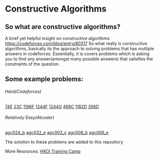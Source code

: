 # Constructive Algorithms
## So what are constructive algorithms?
A brief yet helpful insight on constructive algorithms https://codeforces.com/blog/entry/80317
So what really is constructive algorithms, basically its the approach to solving problems that has multiple answers in codeforces.  Essentially, it is covers problems which is asking you to find any answer(amongst many possible answers) that satisfies the constraints of the question.

## Some example problems:
###### Hard(Codeforces)
[74E](https://codeforces.com/problemset/problem/74/E)
[23C](https://codeforces.com/problemset/problem/23/C)
[1196F](https://codeforces.com/problemset/problem/1196/F)
[1244F](https://codeforces.com/problemset/problem/1244/F)
[1244G](https://codeforces.com/problemset/problem/1244/G)
[468C](https://codeforces.com/problemset/problem/468/C)
[1182D](https://codeforces.com/problemset/problem/1182/D)
[356D](https://codeforces.com/problemset/problem/356/D)
    
###### Relatively Easy(Atcoder)
[agc024_b](https://atcoder.jp/contests/agc024/tasks/agc024_b)
[agc032_e](https://atcoder.jp/contests/agc032/tasks/agc032_e)
[agc003_c](https://atcoder.jp/contests/agc003/tasks/agc003_c)
[agc006_b](https://atcoder.jp/contests/agc006/tasks/agc006_b)
[agc006_e](https://atcoder.jp/contests/agc006/tasks/agc006_e)

The solution to these problems are added to this repository

More Resources:
[HKOI Training Camp](https://assets.hkoi.org/training2018/ca.pdf)
